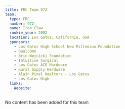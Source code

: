 ```yaml
---
title: FRC Team 972
team:
  type: FRC
  number: 972
  name: Iron Claw
  rookie_year: 2002
  location: Los Gatos, California, USA
  sponsors:
    - Los Gatos High School New Millenium Foundation
    - Qualcomm
    - Brin-Wojcicki Foundation
    - Intuitive Surgical
    - Los Gatos ACE Hardware
    - Rural Supply Hardware
    - Alain Pinel Realtors - Los Gatos
    - Los Gatos High
  links:
    Website: 
---
```

No content has been added for this team